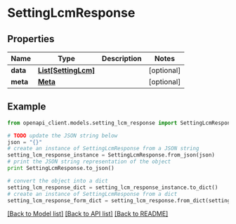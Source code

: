 # SettingLcmResponse


## Properties

Name | Type | Description | Notes
------------ | ------------- | ------------- | -------------
**data** | [**List[SettingLcm]**](SettingLcm.md) |  | [optional] 
**meta** | [**Meta**](Meta.md) |  | [optional] 

## Example

```python
from openapi_client.models.setting_lcm_response import SettingLcmResponse

# TODO update the JSON string below
json = "{}"
# create an instance of SettingLcmResponse from a JSON string
setting_lcm_response_instance = SettingLcmResponse.from_json(json)
# print the JSON string representation of the object
print SettingLcmResponse.to_json()

# convert the object into a dict
setting_lcm_response_dict = setting_lcm_response_instance.to_dict()
# create an instance of SettingLcmResponse from a dict
setting_lcm_response_form_dict = setting_lcm_response.from_dict(setting_lcm_response_dict)
```
[[Back to Model list]](../README.md#documentation-for-models) [[Back to API list]](../README.md#documentation-for-api-endpoints) [[Back to README]](../README.md)


